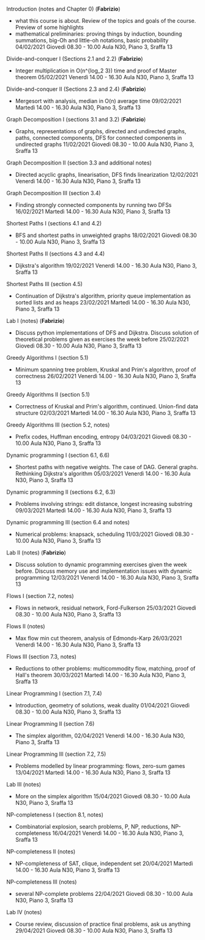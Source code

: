 Introduction (notes and Chapter 0) (**Fabrizio**)
 - what this course is about. Review of the topics and goals of the course. Preview of some highlights
 - mathematical preliminaries: proving things by induction, bounding summations, big-Oh and little-oh notations, basic probability
04/02/2021 Giovedì	08.30 - 10.00	Aula N30, Piano 3, Sraffa 13	

Divide-and-conquer I (Sections 2.1 and 2.2) (**Fabrizio**)
- Integer multiplication in O(n^{log_2 3}) time and proof of Master theorem
05/02/2021 Venerdì	14.00 - 16.30	Aula N30, Piano 3, Sraffa 13	

Divide-and-conquer II (Sections 2.3 and 2.4) (**Fabrizio**)
- Mergesort with analysis,  median in O(n) average time
09/02/2021 Martedì	14.00 - 16.30	Aula N30, Piano 3, Sraffa 13	

Graph Decomposition I (sections 3.1 and 3.2) (**Fabrizio**)
- Graphs, representations of graphs, directed and undirected graphs, paths, connected components, DFS for connected components in undirected graphs 
11/02/2021 Giovedì	08.30 - 10.00	Aula N30, Piano 3, Sraffa 13	

Graph Decomposition II (section 3.3 and additional notes)
- Directed acyclic graphs, linearisation, DFS finds linearization
12/02/2021 Venerdì	14.00 - 16.30	Aula N30, Piano 3, Sraffa 13	

Graph Decomposition III (section 3.4)
- Finding strongly connected components by running two DFSs
16/02/2021 Martedì	14.00 - 16.30	Aula N30, Piano 3, Sraffa 13	

Shortest Paths I (sections 4.1 and 4.2)
- BFS and shortest paths in unweighted graphs
18/02/2021 Giovedì	08.30 - 10.00	Aula N30, Piano 3, Sraffa 13	

Shortest Paths II (sections 4.3 and 4.4)
- Dijkstra's algorithm
19/02/2021 Venerdì	14.00 - 16.30	Aula N30, Piano 3, Sraffa 13	

Shortest Paths III (section 4.5)
- Continuation of Dijkstra's algorithm, priority queue implementation as sorted lists and as heaps
23/02/2021 Martedì	14.00 - 16.30	Aula N30, Piano 3, Sraffa 13	

Lab I (notes) (**Fabrizio**)
- Discuss python implementations of DFS and Dijkstra. Discuss solution of theoretical problems given as exercises the week before
25/02/2021 Giovedì	08.30 - 10.00	Aula N30, Piano 3, Sraffa 13	

Greedy Algorithms I (section 5.1)
- Minimum spanning tree problem, Kruskal and Prim's algorithm, proof of correctness
26/02/2021 Venerdì	14.00 - 16.30	Aula N30, Piano 3, Sraffa 13	

Greedy Algorithms II (section 5.1)
- Correctness of Kruskal and Prim's algorithm, continued. Union-find data structure
02/03/2021 Martedì	14.00 - 16.30	Aula N30, Piano 3, Sraffa 13	

Greedy Algorithms III (section 5.2, notes)
- Prefix codes, Huffman encoding, entropy
04/03/2021 Giovedì	08.30 - 10.00	Aula N30, Piano 3, Sraffa 13	

Dynamic programming I (section 6.1, 6.6)
- Shortest paths with negative weights. The case of DAG. General graphs. Rethinking Dijkstra's algorithm
05/03/2021 Venerdì	14.00 - 16.30	Aula N30, Piano 3, Sraffa 13	

Dynamic programming II (sections 6.2, 6.3)
- Problems involving strings: edit distance, longest increasing substring
09/03/2021 Martedì	14.00 - 16.30	Aula N30, Piano 3, Sraffa 13	

Dynamic programming III (section 6.4 and notes)
- Numerical problems: knapsack, scheduling
11/03/2021 Giovedì	08.30 - 10.00	Aula N30, Piano 3, Sraffa 13	

Lab II (notes) (**Fabrizio**)
- Discuss solution to dynamic programming exercises given the week before. Discuss memory use and implementation issues with dynamic programming
12/03/2021 Venerdì	14.00 - 16.30	Aula N30, Piano 3, Sraffa 13	

Flows I (section 7.2, notes)
- Flows in network, residual network, Ford-Fulkerson
25/03/2021 Giovedì	08.30 - 10.00	Aula N30, Piano 3, Sraffa 13	

Flows II (notes)
- Max flow min cut theorem, analysis of Edmonds-Karp
26/03/2021 Venerdì	14.00 - 16.30	Aula N30, Piano 3, Sraffa 13	

Flows III (section 7.3, notes)
- Reductions to other problems: multicommodity flow, matching, proof of Hall's theorem
30/03/2021 Martedì	14.00 - 16.30	Aula N30, Piano 3, Sraffa 13	

Linear Programming I (section 7.1, 7.4)
- Introduction, geometry of solutions, weak duality
01/04/2021 Giovedì	08.30 - 10.00	Aula N30, Piano 3, Sraffa 13	

Linear Programming II (section 7.6)
- The simplex algorithm, 
02/04/2021 Venerdì	14.00 - 16.30	Aula N30, Piano 3, Sraffa 13	

Linear Programming III (section 7.2, 7.5)
- Problems modelled by linear programming: flows, zero-sum games
13/04/2021 Martedì	14.00 - 16.30	Aula N30, Piano 3, Sraffa 13	

Lab III (notes)
- More on the simplex algorithm
15/04/2021 Giovedì	08.30 - 10.00	Aula N30, Piano 3, Sraffa 13	

NP-completeness I (section 8.1, notes)
- Combinatorial explosion, search problems, P, NP, reductions, NP-completeness
16/04/2021 Venerdì	14.00 - 16.30	Aula N30, Piano 3, Sraffa 13	

NP-completeness II (notes)
- NP-completeness of SAT, clique, independent set
20/04/2021 Martedì	14.00 - 16.30	Aula N30, Piano 3, Sraffa 13	

NP-completeness III (notes)
- several NP-complete problems
22/04/2021 Giovedì	08.30 - 10.00	Aula N30, Piano 3, Sraffa 13	

Lab IV (notes)
- Course review, discussion of practice final problems, ask us anything
29/04/2021 Giovedì	08.30 - 10.00	Aula N30, Piano 3, Sraffa 13	
 

